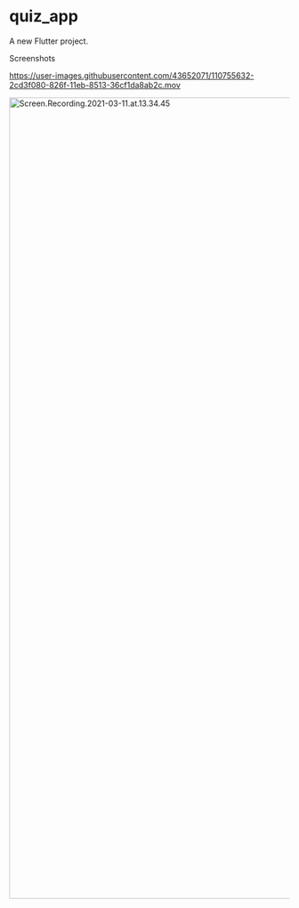 # quiz_app

A new Flutter project.

Screenshots

https://user-images.githubusercontent.com/43652071/110755632-2cd3f080-826f-11eb-8513-36cf1da8ab2c.mov


<img width="1440" alt="Screen.Recording.2021-03-11.at.13.34.45" src="https://user-images.githubusercontent.com/43652071/110755632-2cd3f080-826f-11eb-8513-36cf1da8ab2c.mov">
